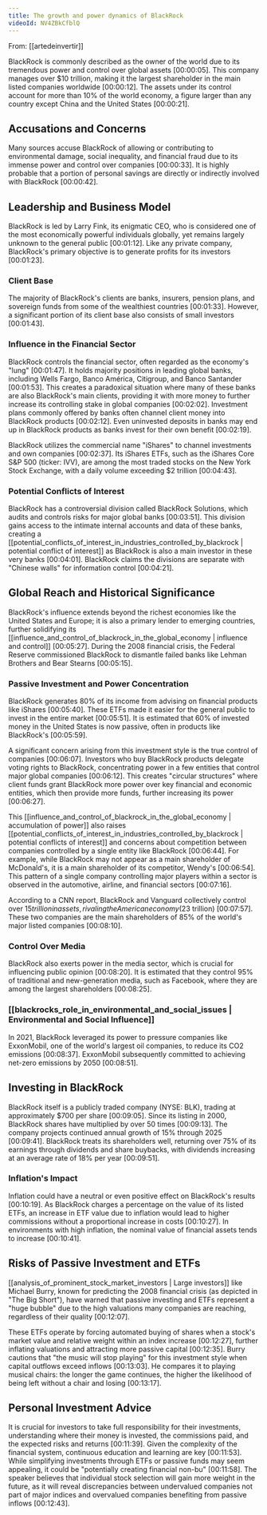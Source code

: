 ```yaml
---
title: The growth and power dynamics of BlackRock
videoId: NV4ZBkCfblQ
---
```


From: [[artedeinvertir]] <br/> 

BlackRock is commonly described as the owner of the world due to its tremendous power and control over global assets <a class="yt-timestamp" data-t="00:00:05">[00:00:05]</a>. This company manages over $10 trillion, making it the largest shareholder in the main listed companies worldwide <a class="yt-timestamp" data-t="00:00:12">[00:00:12]</a>. The assets under its control account for more than 10% of the world economy, a figure larger than any country except China and the United States <a class="yt-timestamp" data-t="00:00:21">[00:00:21]</a>.

## Accusations and Concerns
Many sources accuse BlackRock of allowing or contributing to environmental damage, social inequality, and financial fraud due to its immense power and control over companies <a class="yt-timestamp" data-t="00:00:33">[00:00:33]</a>. It is highly probable that a portion of personal savings are directly or indirectly involved with BlackRock <a class="yt-timestamp" data-t="00:00:42">[00:00:42]</a>.

## Leadership and Business Model
BlackRock is led by Larry Fink, its enigmatic CEO, who is considered one of the most economically powerful individuals globally, yet remains largely unknown to the general public <a class="yt-timestamp" data-t="00:01:12">[00:01:12]</a>. Like any private company, BlackRock's primary objective is to generate profits for its investors <a class="yt-timestamp" data-t="00:01:23">[00:01:23]</a>.

### Client Base
The majority of BlackRock's clients are banks, insurers, pension plans, and sovereign funds from some of the wealthiest countries <a class="yt-timestamp" data-t="00:01:33">[00:01:33]</a>. However, a significant portion of its client base also consists of small investors <a class="yt-timestamp" data-t="00:01:43">[00:01:43]</a>.

### Influence in the Financial Sector
BlackRock controls the financial sector, often regarded as the economy's "lung" <a class="yt-timestamp" data-t="00:01:47">[00:01:47]</a>. It holds majority positions in leading global banks, including Wells Fargo, Banco América, Citigroup, and Banco Santander <a class="yt-timestamp" data-t="00:01:53">[00:01:53]</a>. This creates a paradoxical situation where many of these banks are also BlackRock's main clients, providing it with more money to further increase its controlling stake in global companies <a class="yt-timestamp" data-t="00:02:02">[00:02:02]</a>. Investment plans commonly offered by banks often channel client money into BlackRock products <a class="yt-timestamp" data-t="00:02:12">[00:02:12]</a>. Even uninvested deposits in banks may end up in BlackRock products as banks invest for their own benefit <a class="yt-timestamp" data-t="00:02:19">[00:02:19]</a>.

BlackRock utilizes the commercial name "iShares" to channel investments and own companies <a class="yt-timestamp" data-t="00:02:37">[00:02:37]</a>. Its iShares ETFs, such as the iShares Core S&P 500 (ticker: IVV), are among the most traded stocks on the New York Stock Exchange, with a daily volume exceeding $2 trillion <a class="yt-timestamp" data-t="00:04:43">[00:04:43]</a>.

### Potential Conflicts of Interest
BlackRock has a controversial division called BlackRock Solutions, which audits and controls risks for major global banks <a class="yt-timestamp" data-t="00:03:51">[00:03:51]</a>. This division gains access to the intimate internal accounts and data of these banks, creating a [[potential_conflicts_of_interest_in_industries_controlled_by_blackrock | potential conflict of interest]] as BlackRock is also a main investor in these very banks <a class="yt-timestamp" data-t="00:04:01">[00:04:01]</a>. BlackRock claims the divisions are separate with "Chinese walls" for information control <a class="yt-timestamp" data-t="00:04:21">[00:04:21]</a>.

## Global Reach and Historical Significance
BlackRock's influence extends beyond the richest economies like the United States and Europe; it is also a primary lender to emerging countries, further solidifying its [[influence_and_control_of_blackrock_in_the_global_economy | influence and control]] <a class="yt-timestamp" data-t="00:05:27">[00:05:27]</a>. During the 2008 financial crisis, the Federal Reserve commissioned BlackRock to dismantle failed banks like Lehman Brothers and Bear Stearns <a class="yt-timestamp" data-t="00:05:15">[00:05:15]</a>.

### Passive Investment and Power Concentration
BlackRock generates 80% of its income from advising on financial products like iShares <a class="yt-timestamp" data-t="00:05:40">[00:05:40]</a>. These ETFs made it easier for the general public to invest in the entire market <a class="yt-timestamp" data-t="00:05:51">[00:05:51]</a>. It is estimated that 60% of invested money in the United States is now passive, often in products like BlackRock's <a class="yt-timestamp" data-t="00:05:59">[00:05:59]</a>.

A significant concern arising from this investment style is the true control of companies <a class="yt-timestamp" data-t="00:06:07">[00:06:07]</a>. Investors who buy BlackRock products delegate voting rights to BlackRock, concentrating power in a few entities that control major global companies <a class="yt-timestamp" data-t="00:06:12">[00:06:12]</a>. This creates "circular structures" where client funds grant BlackRock more power over key financial and economic entities, which then provide more funds, further increasing its power <a class="yt-timestamp" data-t="00:06:27">[00:06:27]</a>.

This [[influence_and_control_of_blackrock_in_the_global_economy | accumulation of power]] also raises [[potential_conflicts_of_interest_in_industries_controlled_by_blackrock | potential conflicts of interest]] and concerns about competition between companies controlled by a single entity like BlackRock <a class="yt-timestamp" data-t="00:06:44">[00:06:44]</a>. For example, while BlackRock may not appear as a main shareholder of McDonald's, it is a main shareholder of its competitor, Wendy's <a class="yt-timestamp" data-t="00:06:54">[00:06:54]</a>. This pattern of a single company controlling major players within a sector is observed in the automotive, airline, and financial sectors <a class="yt-timestamp" data-t="00:07:16">[00:07:16]</a>.

According to a CNN report, BlackRock and Vanguard collectively control over $15 trillion in assets, rivaling the American economy ($23 trillion) <a class="yt-timestamp" data-t="00:07:57">[00:07:57]</a>. These two companies are the main shareholders of 85% of the world's major listed companies <a class="yt-timestamp" data-t="00:08:10">[00:08:10]</a>.

### Control Over Media
BlackRock also exerts power in the media sector, which is crucial for influencing public opinion <a class="yt-timestamp" data-t="00:08:20">[00:08:20]</a>. It is estimated that they control 95% of traditional and new-generation media, such as Facebook, where they are among the largest shareholders <a class="yt-timestamp" data-t="00:08:25">[00:08:25]</a>.

### [[blackrocks_role_in_environmental_and_social_issues | Environmental and Social Influence]]
In 2021, BlackRock leveraged its power to pressure companies like ExxonMobil, one of the world's largest oil companies, to reduce its CO2 emissions <a class="yt-timestamp" data-t="00:08:37">[00:08:37]</a>. ExxonMobil subsequently committed to achieving net-zero emissions by 2050 <a class="yt-timestamp" data-t="00:08:51">[00:08:51]</a>.

## Investing in BlackRock
BlackRock itself is a publicly traded company (NYSE: BLK), trading at approximately $700 per share <a class="yt-timestamp" data-t="00:09:05">[00:09:05]</a>. Since its listing in 2000, BlackRock shares have multiplied by over 50 times <a class="yt-timestamp" data-t="00:09:13">[00:09:13]</a>. The company projects continued annual growth of 15% through 2025 <a class="yt-timestamp" data-t="00:09:41">[00:09:41]</a>. BlackRock treats its shareholders well, returning over 75% of its earnings through dividends and share buybacks, with dividends increasing at an average rate of 18% per year <a class="yt-timestamp" data-t="00:09:51">[00:09:51]</a>.

### Inflation's Impact
Inflation could have a neutral or even positive effect on BlackRock's results <a class="yt-timestamp" data-t="00:10:19">[00:10:19]</a>. As BlackRock charges a percentage on the value of its listed ETFs, an increase in ETF value due to inflation would lead to higher commissions without a proportional increase in costs <a class="yt-timestamp" data-t="00:10:27">[00:10:27]</a>. In environments with high inflation, the nominal value of financial assets tends to increase <a class="yt-timestamp" data-t="00:10:41">[00:10:41]</a>.

## Risks of Passive Investment and ETFs
[[analysis_of_prominent_stock_market_investors | Large investors]] like Michael Burry, known for predicting the 2008 financial crisis (as depicted in "The Big Short"), have warned that passive investing and ETFs represent a "huge bubble" due to the high valuations many companies are reaching, regardless of their quality <a class="yt-timestamp" data-t="00:12:07">[00:12:07]</a>.

These ETFs operate by forcing automated buying of shares when a stock's market value and relative weight within an index increase <a class="yt-timestamp" data-t="00:12:27">[00:12:27]</a>, further inflating valuations and attracting more passive capital <a class="yt-timestamp" data-t="00:12:35">[00:12:35]</a>. Burry cautions that "the music will stop playing" for this investment style when capital outflows exceed inflows <a class="yt-timestamp" data-t="00:13:03">[00:13:03]</a>. He compares it to playing musical chairs: the longer the game continues, the higher the likelihood of being left without a chair and losing <a class="yt-timestamp" data-t="00:13:17">[00:13:17]</a>.

## Personal Investment Advice
It is crucial for investors to take full responsibility for their investments, understanding where their money is invested, the commissions paid, and the expected risks and returns <a class="yt-timestamp" data-t="00:11:39">[00:11:39]</a>. Given the complexity of the financial system, continuous education and learning are key <a class="yt-timestamp" data-t="00:11:53">[00:11:53]</a>. While simplifying investments through ETFs or passive funds may seem appealing, it could be "potentially creating financial non-bu" <a class="yt-timestamp" data-t="00:11:58">[00:11:58]</a>. The speaker believes that individual stock selection will gain more weight in the future, as it will reveal discrepancies between undervalued companies not part of major indices and overvalued companies benefiting from passive inflows <a class="yt-timestamp" data-t="00:12:43">[00:12:43]</a>.